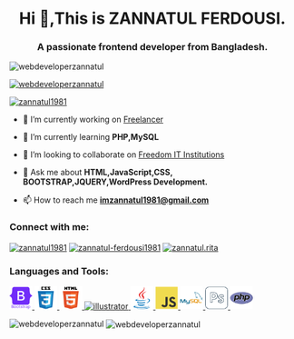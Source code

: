 <h1 align="center">Hi 👋,This is ZANNATUL FERDOUSI.</h1>
<h3 align="center">A passionate frontend developer from Bangladesh.</h3>

<p align="left"> <img src="https://komarev.com/ghpvc/?username=webdeveloperzannatul&label=Profile%20views&color=0e75b6&style=flat" alt="webdeveloperzannatul" /> </p>

<p align="left"> <a href="https://github.com/ryo-ma/github-profile-trophy"><img src="https://github-profile-trophy.vercel.app/?username=webdeveloperzannatul" alt="webdeveloperzannatul" /></a> </p>

<p align="left"> <a href="https://twitter.com/zannatul1981" target="blank"><img src="https://img.shields.io/twitter/follow/zannatul1981?logo=twitter&style=for-the-badge" alt="zannatul1981" /></a> </p>

- 🔭 I’m currently working on [Freelancer](https://www.freelancer.com/u/zannatul81)

- 🌱 I’m currently learning **PHP,MySQL**

- 👯 I’m looking to collaborate on [Freedom IT Institutions](https://freedomitinstitutions.com/)

- 💬 Ask me about **HTML,JavaScript,CSS, BOOTSTRAP,JQUERY,WordPress Development.**

- 📫 How to reach me **imzannatul1981@gmail.com**

<h3 align="left">Connect with me:</h3>
<p align="left">
<a href="https://twitter.com/zannatul1981" target="blank"><img align="center" src="https://raw.githubusercontent.com/rahuldkjain/github-profile-readme-generator/master/src/images/icons/Social/twitter.svg" alt="zannatul1981" height="30" width="40" /></a>
<a href="https://linkedin.com/in/zannatul-ferdousi1981" target="blank"><img align="center" src="https://raw.githubusercontent.com/rahuldkjain/github-profile-readme-generator/master/src/images/icons/Social/linked-in-alt.svg" alt="zannatul-ferdousi1981" height="30" width="40" /></a>
<a href="https://fb.com/zannatul.rita" target="blank"><img align="center" src="https://raw.githubusercontent.com/rahuldkjain/github-profile-readme-generator/master/src/images/icons/Social/facebook.svg" alt="zannatul.rita" height="30" width="40" /></a>
</p>

<h3 align="left">Languages and Tools:</h3>
<p align="left"> <a href="https://getbootstrap.com" target="_blank" rel="noreferrer"> <img src="https://raw.githubusercontent.com/devicons/devicon/master/icons/bootstrap/bootstrap-plain-wordmark.svg" alt="bootstrap" width="40" height="40"/> </a> <a href="https://www.w3schools.com/css/" target="_blank" rel="noreferrer"> <img src="https://raw.githubusercontent.com/devicons/devicon/master/icons/css3/css3-original-wordmark.svg" alt="css3" width="40" height="40"/> </a> <a href="https://www.w3.org/html/" target="_blank" rel="noreferrer"> <img src="https://raw.githubusercontent.com/devicons/devicon/master/icons/html5/html5-original-wordmark.svg" alt="html5" width="40" height="40"/> </a> <a href="https://www.adobe.com/in/products/illustrator.html" target="_blank" rel="noreferrer"> <img src="https://www.vectorlogo.zone/logos/adobe_illustrator/adobe_illustrator-icon.svg" alt="illustrator" width="40" height="40"/> </a> <a href="https://www.java.com" target="_blank" rel="noreferrer"> <img src="https://raw.githubusercontent.com/devicons/devicon/master/icons/java/java-original.svg" alt="java" width="40" height="40"/> </a> <a href="https://developer.mozilla.org/en-US/docs/Web/JavaScript" target="_blank" rel="noreferrer"> <img src="https://raw.githubusercontent.com/devicons/devicon/master/icons/javascript/javascript-original.svg" alt="javascript" width="40" height="40"/> </a> <a href="https://www.mysql.com/" target="_blank" rel="noreferrer"> <img src="https://raw.githubusercontent.com/devicons/devicon/master/icons/mysql/mysql-original-wordmark.svg" alt="mysql" width="40" height="40"/> </a> <a href="https://www.photoshop.com/en" target="_blank" rel="noreferrer"> <img src="https://raw.githubusercontent.com/devicons/devicon/master/icons/photoshop/photoshop-line.svg" alt="photoshop" width="40" height="40"/> </a> <a href="https://www.php.net" target="_blank" rel="noreferrer"> <img src="https://raw.githubusercontent.com/devicons/devicon/master/icons/php/php-original.svg" alt="php" width="40" height="40"/> </a> </p>

<p><img align="left" src="https://github-readme-stats.vercel.app/api/top-langs?username=webdeveloperzannatul&show_icons=true&locale=en&layout=compact" alt="webdeveloperzannatul" /></p>

<p>&nbsp;<img align="center" src="https://github-readme-stats.vercel.app/api?username=webdeveloperzannatul&show_icons=true&locale=en" alt="webdeveloperzannatul" /></p>
